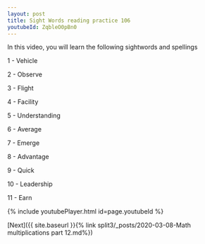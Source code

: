 ```yaml
---
layout: post
title: Sight Words reading practice 106
youtubeId: ZqbleO0pBn0
---
```

 
 
In this video, you will learn the following sightwords and spellings

1 - Vehicle

2 - Observe

3 - Flight

4 - Facility

5 - Understanding

6 - Average

7 - Emerge

8 - Advantage

9 - Quick

10 - Leadership

11 - Earn


 
 
{% include youtubePlayer.html id=page.youtubeId %}
 
 

[Next]({{ site.baseurl }}{% link  split3/_posts/2020-03-08-Math multiplications part 12.md%})
 
